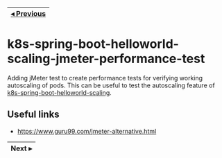 | [◂ Previous](https://github.com/ameyrupji-k8s/k8s-spring-boot-helloworld-scaling) |
|-----|

# k8s-spring-boot-helloworld-scaling-jmeter-performance-test
Adding jMeter test to create performance tests for verifying working autoscaling of pods. This can be useful to test the autoscaling feature of [k8s-spring-boot-helloworld-scaling](https://github.com/ameyrupji-k8s/k8s-spring-boot-helloworld-scaling). 


## Useful links

- https://www.guru99.com/jmeter-alternative.html

| Next ▸ |
|-----|

